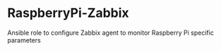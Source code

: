 # RaspberryPi-Zabbix
Ansible role to configure Zabbix agent to monitor Raspberry Pi specific parameters
